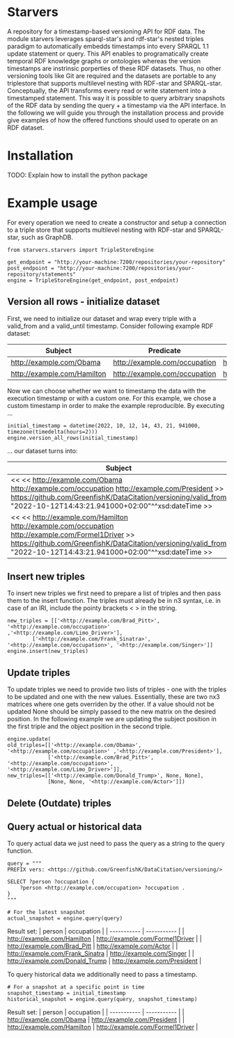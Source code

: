 # Starvers
A repository for a timestamp-based versioning API for RDF data. The module starvers leverages sparql-star's and rdf-star's nested triples paradigm to automatically embedds timestamps into every SPARQL 1.1 update statement or query. This API enables to programatically create temporal RDF knowledge graphs or ontologies whereas the version timestamps are instrinsic porperties of these RDF datasets. Thus, no other versioning tools like Git are required and the datasets are portable to any triplestore that supports multilevel nesting with RDF-star and SPARQL-star. 
Conceptually, the API transforms every read or write statement into a timestamped statement. This way it is possible to query arbitrary snapshots of the RDF data by sending the query + a timestamp via the API interface. In the following we will guide you through the installation process and provide give examples of how the offered functions should used to operate on an RDF dataset.

# Installation
TODO: Explain how to install the python package

# Example usage
For every operation we need to create a constructor and setup a connection to a triple store that supports multilevel nesting with RDF-star and SPARQL-star, such as GraphDB. 

```
from starvers.starvers import TripleStoreEngine

get_endpoint = "http://your-machine:7200/repositories/your-repository"
post_endpoint = "http://your-machine:7200/repositories/your-repository/statements"
engine = TripleStoreEngine(get_endpoint, post_endpoint)

```

## Version all rows - initialize dataset
First, we need to initialize our dataset and wrap every triple with a valid\_from and a valid\_until timestamp. Consider following example RDF dataset:

| Subject      | Predicate | Object |
| ----------- | ----------- | ----------- |
| <http://example.com/Obama> | <http://example.com/occupation> |<http://example.com/President> |
| <http://example.com/Hamilton> | <http://example.com/occupation> | <http://example.com/Formel1Driver> |

Now we can choose whether we want to timestamp the data with the execution timestamp or with a custom one. For this example, we chose a custom timestamp in order to make the example reproducible. By executing ...
```
initial_timestamp = datetime(2022, 10, 12, 14, 43, 21, 941000, timezone(timedelta(hours=2)))
engine.version_all_rows(initial_timestamp)
```
... our dataset turns into:

| Subject      | Predicate | Object |
| ----------- | ----------- | ----------- |
| << << <http://example.com/Obama> <http://example.com/occupation> <http://example.com/President> >> https://github.com/GreenfishK/DataCitation/versioning/valid_from "2022-10-12T14:43:21.941000+02:00"^^xsd:dateTime >> | https://github.com/GreenfishK/DataCitation/versioning/valid_until | "9999-12-31T00:00:00.000+02:00"^^xsd:dateTime |
| << << <http://example.com/Hamilton> <http://example.com/occupation> <http://example.com/Formel1Driver> >> https://github.com/GreenfishK/DataCitation/versioning/valid_from "2022-10-12T14:43:21.941000+02:00"^^xsd:dateTime >> | https://github.com/GreenfishK/DataCitation/versioning/valid_until | "9999-12-31T00:00:00.000+02:00"^^xsd:dateTime |

## Insert new triples
To insert new triples we first need to prepare a list of triples and then pass them to the insert function. The triples must already be in n3 syntax, i.e. in case of an IRI, include the pointy brackets < > in the string.

```
new_triples = [['<http://example.com/Brad_Pitt>', '<http://example.com/occupation>' ,'<http://example.com/Limo_Driver>'],
        ['<http://example.com/Frank_Sinatra>', '<http://example.com/occupation>', '<http://example.com/Singer>']]
engine.insert(new_triples)
```

## Update triples
To update triples we need to provide two lists of triples - one with the triples to be updated and one with the new values. Essentially, these are two nx3 matrices where one gets overriden by the other. If a value should not be updated None should be simply passed to the new matrix on the desired position. In the following example we are updating the subject position in the first triple and the object position in the second triple.

```
engine.update(
old_triples=[['<http://example.com/Obama>', '<http://example.com/occupation>' ,'<http://example.com/President>'],
             ['<http://example.com/Brad_Pitt>', '<http://example.com/occupation>', '<http://example.com/Limo_Driver>']],
new_triples=[['<http://example.com/Donald_Trump>', None, None],
             [None, None, '<http://example.com/Actor>']])

```

## Delete (Outdate) triples



## Query actual or historical data
To query actual data we just need to pass the query as a string to the query function. 

```
query = """
PREFIX vers: <https://github.com/GreenfishK/DataCitation/versioning/>

SELECT ?person ?occupation {
    ?person <http://example.com/occupation> ?occupation .
}
"""

# For the latest snapshot
actual_snapshot = engine.query(query)
```
Result set:
| person       | occupation |
| ----------- |  ----------- |
| <http://example.com/Hamilton> | <http://example.com/Formel1Driver> |
| <http://example.com/Brad_Pitt> | <http://example.com/Actor> |
| <http://example.com/Frank_Sinatra> | <http://example.com/Singer> |
| <http://example.com/Donald_Trump> | <http://example.com/President> |

To query historical data we additionally need to pass a timestamp.
```
# For a snapshot at a specific point in time
snapshot_timestamp = initial_timestamp
historical_snapshot = engine.query(query, snapshot_timestamp)

```
Result set:
| person       | occupation |
| ----------- |  ----------- |
| <http://example.com/Obama> | <http://example.com/President> |
| <http://example.com/Hamilton> | <http://example.com/Formel1Driver> |
